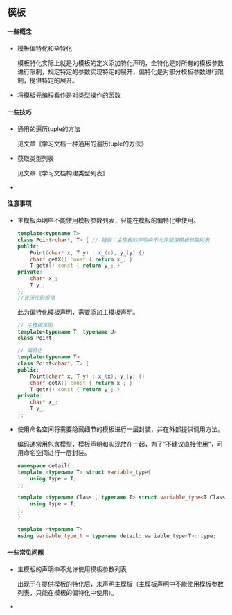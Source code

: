 ## 模板

#### 一些概念

* 模板偏特化和全特化

    模板特化实际上就是为模板的定义添加特化声明，全特化是对所有的模板参数进行限制，规定特定的参数实现特定的展开，偏特化是对部分模板参数进行限制，提供特定的展开。

* 将模板元编程看作是对类型操作的函数



#### 一些技巧

* 通用的遍历tuple的方法

    见文章《学习文档一种通用的遍历tuple的方法》

* 获取类型列表

    见文章《学习文档构建类型列表》

* 





#### 注意事项

* 主模板声明中不能使用模板参数列表，只能在模板的偏特化中使用。

    ```cpp
    template<typename T>
    class Point<char*, T> { // 错误：主模板的声明中不允许使用模板参数列表
    public:
        Point(char* x, T y) : x_(x), y_(y) {}
        char* getX() const { return x_; }
        T getY() const { return y_; }
    private:
        char* x_;
        T y_;
    };
    //该段代码报错
    ```

    此为偏特化模板声明，需要添加主模板声明。

    ```cpp
    // 主模板声明
    template<typename T, typename U>
    class Point;
    
    // 偏特化
    template<typename T>
    class Point<char*, T> {
    public:
        Point(char* x, T y) : x_(x), y_(y) {}
        char* getX() const { return x_; }
        T getY() const { return y_; }
    private:
        char* x_;
        T y_;
    };
    
    ```

* 使用命名空间将需要隐藏细节的模板进行一层封装，并在外部提供调用方法。

    编码通常用包含模型，模板声明和实现放在一起，为了”不建议直接使用“，可用命名空间进行一层封装。

    ```cpp
    namespace detail{
    template <typename T> struct variable_type{
        using type = T;
    };
    
    template <typename Class , typename T> struct variable_type<T Class::*>{
        using type = T;
    };
    }
    
    template <typename T>
    using variable_type_t = typename detail::variable_type<T>::type;
    ```

    



#### 一些常见问题

* 主模版的声明中不允许使用模板参数列表

    出现于在提供模板的特化后，未声明主模板（主模板声明中不能使用模板参数列表，只能在模板的偏特化中使用）。

* 
